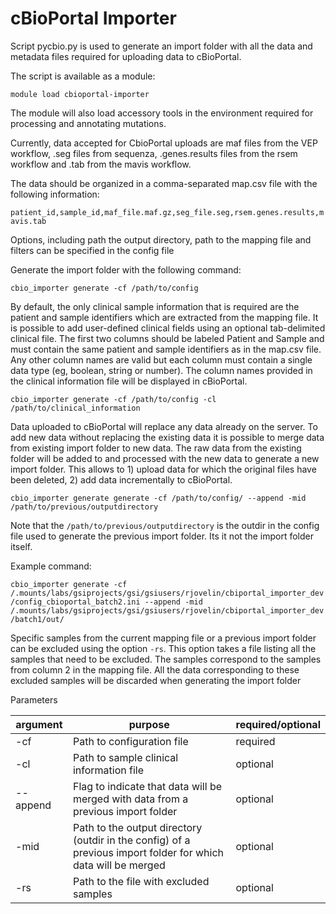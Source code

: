 ﻿# cBioPortal Importer

Script pycbio.py is used to generate an import folder with all the data and metadata files required for uploading data to cBioPortal.

The script is available as a module:

```module load cbioportal-importer```

The module will also load accessory tools in the environment required for processing and annotating mutations.

Currently, data accepted for CbioPortal uploads are maf files from the VEP workflow, .seg files from sequenza, .genes.results files from the rsem workflow and .tab from the mavis workflow.

The data should be organized in a comma-separated map.csv file with the following information:

`patient_id,sample_id,maf_file.maf.gz,seg_file.seg,rsem.genes.results,mavis.tab`

Options, including path the output directory, path to the mapping file and filters can be specified in the config file

Generate the import folder with the following command: 

```cbio_importer generate -cf /path/to/config```


By default, the only clinical sample information that is required are the patient and sample identifiers which are extracted from the mapping file.
It is possible to add user-defined clinical fields using an optional tab-delimited clinical file. The first two columns should be labeled Patient and Sample and must contain the same patient and sample identifiers as in the map.csv file. Any other column names are valid but each column must contain a single data type (eg, boolean, string or number). The column names provided in the clinical information file will be displayed in cBioPortal. 

```cbio_importer generate -cf /path/to/config -cl /path/to/clinical_information```


Data uploaded to cBioPortal will replace any data already on the server. To add new data without replacing the existing data it is possible to merge data from existing import folder to new data. The raw data from the existing folder will be added to and processed with the new data to generate a new import folder. This allows to 1) upload data for which the original files have been deleted, 2) add data incrementally to cBioPortal. 

```cbio_importer generate generate -cf /path/to/config/ --append -mid /path/to/previous/outputdirectory```

Note that the `/path/to/previous/outputdirectory` is the outdir in the config file used to generate the previous import folder. Its it not the import folder itself.

Example command:

```cbio_importer generate -cf /.mounts/labs/gsiprojects/gsi/gsiusers/rjovelin/cbiportal_importer_dev/config_cbioportal_batch2.ini --append -mid /.mounts/labs/gsiprojects/gsi/gsiusers/rjovelin/cbiportal_importer_dev/batch1/out/```


Specific samples from the current mapping file or a previous import folder can be excluded using the option ```-rs```.
This option takes a file listing all the samples that need to be excluded. The samples correspond to the samples from column 2 in the mapping file.
All the data corresponding to these excluded samples will be discarded when generating the import folder


Parameters

| argument | purpose | required/optional                                    |
| ------- | ------- | ------------------------------------------ |
| -cf | Path to configuration file  | required              |
| -cl | Path to sample clinical information file   | optional              |
| --append | Flag to indicate that data will be merged with data from a previous import folder | optional              |
| -mid | Path to the output directory (outdir in the config) of a previous import folder for which data will be merged   | optional              |
| -rs | Path to the file with excluded samples  | optional              |



